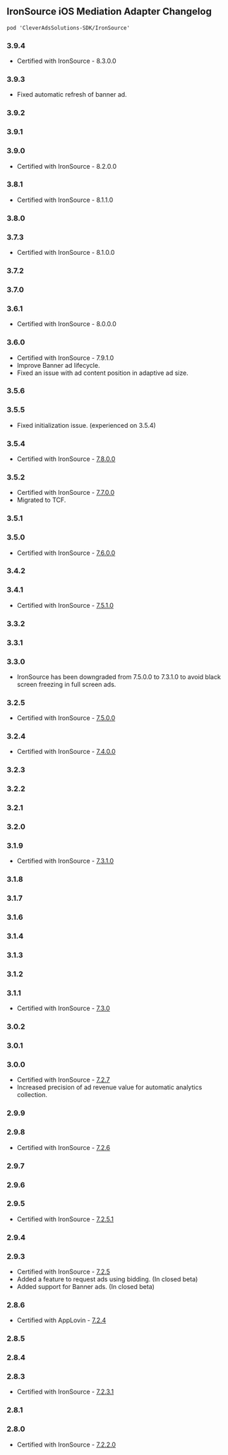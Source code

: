 ## IronSource iOS Mediation Adapter Changelog
`pod 'CleverAdsSolutions-SDK/IronSource'`

### 3.9.4
- Certified with IronSource - 8.3.0.0

### 3.9.3
- Fixed automatic refresh of banner ad.

### 3.9.2

### 3.9.1

### 3.9.0
- Certified with IronSource - 8.2.0.0

### 3.8.1
- Certified with IronSource - 8.1.1.0

### 3.8.0

### 3.7.3
- Certified with IronSource - 8.1.0.0

### 3.7.2

### 3.7.0

### 3.6.1
- Certified with IronSource - 8.0.0.0

### 3.6.0
- Certified with IronSource - 7.9.1.0
- Improve Banner ad lifecycle.
- Fixed an issue with ad content position in adaptive ad size. 

### 3.5.6

### 3.5.5
- Fixed initialization issue. (experienced on 3.5.4)

### 3.5.4
- Certified with IronSource - [7.8.0.0](https://developers.ironsrc.com/ironsource-mobile/ios/sdk-change-log/)

### 3.5.2
- Certified with IronSource - [7.7.0.0](https://developers.ironsrc.com/ironsource-mobile/ios/sdk-change-log/)
- Migrated to TCF.

### 3.5.1

### 3.5.0
- Certified with IronSource - [7.6.0.0](https://developers.ironsrc.com/ironsource-mobile/ios/sdk-change-log/)

### 3.4.2

### 3.4.1
- Certified with IronSource - [7.5.1.0](https://developers.ironsrc.com/ironsource-mobile/ios/sdk-change-log/)

### 3.3.2

### 3.3.1

### 3.3.0
- IronSource has been downgraded from 7.5.0.0 to 7.3.1.0 to avoid black screen freezing in full screen ads.

### 3.2.5
- Certified with IronSource - [7.5.0.0](https://developers.ironsrc.com/ironsource-mobile/ios/sdk-change-log/)

### 3.2.4
- Certified with IronSource - [7.4.0.0](https://developers.ironsrc.com/ironsource-mobile/ios/sdk-change-log/)

### 3.2.3

### 3.2.2

### 3.2.1

### 3.2.0

### 3.1.9
- Certified with IronSource - [7.3.1.0](https://developers.ironsrc.com/ironsource-mobile/ios/sdk-change-log/)

### 3.1.8

### 3.1.7

### 3.1.6

### 3.1.4

### 3.1.3

### 3.1.2

### 3.1.1
- Certified with IronSource - [7.3.0](https://developers.ironsrc.com/ironsource-mobile/ios/sdk-change-log/)

### 3.0.2

### 3.0.1

### 3.0.0
- Certified with IronSource - [7.2.7](https://developers.ironsrc.com/ironsource-mobile/ios/sdk-change-log/)
- Increased precision of ad revenue value for automatic analytics collection.

### 2.9.9

### 2.9.8
- Certified with IronSource - [7.2.6](https://developers.ironsrc.com/ironsource-mobile/ios/sdk-change-log/)

### 2.9.7

### 2.9.6

### 2.9.5
- Certified with IronSource - [7.2.5.1](https://developers.ironsrc.com/ironsource-mobile/ios/sdk-change-log/)

### 2.9.4

### 2.9.3
- Certified with IronSource - [7.2.5](https://developers.ironsrc.com/ironsource-mobile/ios/sdk-change-log/)
- Added a feature to request ads using bidding. (In closed beta)
- Added support for Banner ads. (In closed beta)

### 2.8.6
- Certified with AppLovin - [7.2.4](https://developers.ironsrc.com/ironsource-mobile/ios/sdk-change-log/)

### 2.8.5

### 2.8.4

### 2.8.3
- Certified with IronSource - [7.2.3.1](https://developers.ironsrc.com/ironsource-mobile/ios/sdk-change-log/)

### 2.8.1

### 2.8.0
- Certified with IronSource - [7.2.2.0](https://developers.ironsrc.com/ironsource-mobile/ios/sdk-change-log/)
